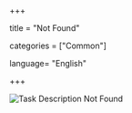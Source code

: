 +++

title = "Not Found"

categories = ["Common"]

language= "English"

+++

![Task Description Not Found](/images/not-found.gif)